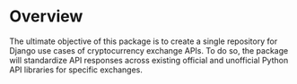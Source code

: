 # Overview

The ultimate objective of this package is to create a single repository for Django use cases of cryptocurrency exchange APIs. To do so, the package will standardize API responses across existing official and unofficial Python API libraries for specific exchanges.